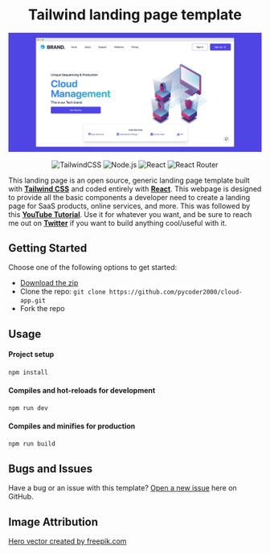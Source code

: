 <h1 align="center">
  Tailwind landing page template
</h1>

![Simple TailwindCSS template preview](https://github.com/pycoder2000/cloud-app/blob/main/src/assets/images/Mock.png?raw=true)

<div align="center">

![TailwindCSS](https://img.shields.io/badge/tailwindcss-%2338B2AC.svg?style=for-the-badge&logo=tailwind-css&logoColor=white) ![Node.js](https://img.shields.io/badge/Node.js-339933.svg?style=for-the-badge&logo=nodedotjs&logoColor=white) ![React](https://img.shields.io/badge/react-%2320232a.svg?style=for-the-badge&logo=react) ![React Router](https://img.shields.io/badge/React_Router-CA4245?style=for-the-badge&logo=react-router&logoColor=white)

</div>

<div align=justified>

This landing page is an open source, generic landing page template built with **[Tailwind CSS](https://tailwindcss.com/)** and coded entirely with **[React](https://reactjs.org/)**. This webpage is designed to provide all the basic components a developer need to create a landing page for SaaS products, online services, and more. This was followed by this **[YouTube Tutorial](https://www.youtube.com/watch?v=TVQnhcVFTVs)**. Use it for whatever you want, and be sure to reach me out on **[Twitter](https://twitter.com/lone_Musk)** if you want to build anything cool/useful with it.

</div>

## Getting Started

Choose one of the following options to get started:
* [Download the zip](https://github.com/pycoder2000/cloud-app/archive/refs/heads/main.zip)
* Clone the repo: `git clone https://github.com/pycoder2000/cloud-app.git`
* Fork the repo

## Usage

#### Project setup
```
npm install
```

#### Compiles and hot-reloads for development
```
npm run dev
```

#### Compiles and minifies for production
```
npm run build
```

## Bugs and Issues

Have a bug or an issue with this template? [Open a new issue](https://github.com/pycoder2000/cloud-app/issues/new) here on GitHub.

## Image Attribution

[Hero vector created by freepik.com](https://www.freepik.com/free-vector/isometric-education-illustration_3940819.htm#page=1&query=isometric%20plane&position=1)